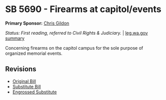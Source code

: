 # SB 5690 - Firearms at capitol/events
**Primary Sponsor:** [Chris Gildon](/person/leg/gildon_ch.md)

*Status: First reading, referred to Civil Rights & Judiciary.* | [leg.wa.gov summary](https://app.leg.wa.gov/billsummary?BillNumber=5690&Year=2021)

Concerning firearms on the capitol campus for the sole purpose of organized memorial events.

## Revisions
* [Original Bill](1/)
* [Substitute Bill](S/)
* [Engrossed Substitute](S.E/)